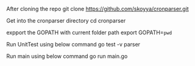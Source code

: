 After cloning the repo 
git clone https://github.com/skoyya/cronparser.git

Get into the cronparser directory
cd cronparser


expport the GOPATH with current folder path
export GOPATH=`pwd`

Run UnitTest using below command
go test -v parser

Run main using below command
go run main.go
